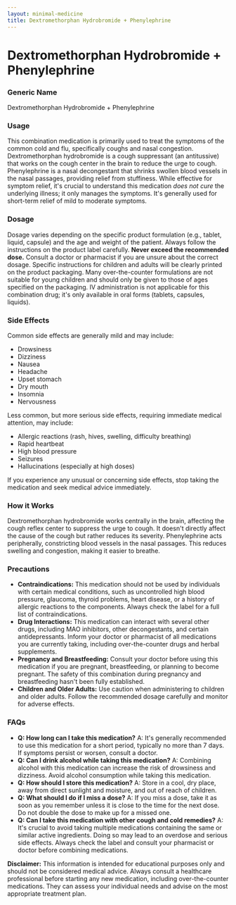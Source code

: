 ```yaml
---
layout: minimal-medicine
title: Dextromethorphan Hydrobromide + Phenylephrine
---
```


# Dextromethorphan Hydrobromide + Phenylephrine
### Generic Name
Dextromethorphan Hydrobromide + Phenylephrine

### Usage

This combination medication is primarily used to treat the symptoms of the common cold and flu, specifically coughs and nasal congestion.  Dextromethorphan hydrobromide is a cough suppressant (an antitussive) that works on the cough center in the brain to reduce the urge to cough. Phenylephrine is a nasal decongestant that shrinks swollen blood vessels in the nasal passages, providing relief from stuffiness.  While effective for symptom relief, it's crucial to understand this medication *does not cure* the underlying illness; it only manages the symptoms.  It's generally used for short-term relief of mild to moderate symptoms.  


### Dosage

Dosage varies depending on the specific product formulation (e.g., tablet, liquid, capsule) and the age and weight of the patient. Always follow the instructions on the product label carefully.  **Never exceed the recommended dose.**  Consult a doctor or pharmacist if you are unsure about the correct dosage.  Specific instructions for children and adults will be clearly printed on the product packaging.  Many over-the-counter formulations are not suitable for young children and should only be given to those of ages specified on the packaging.  IV administration is not applicable for this combination drug; it's only available in oral forms (tablets, capsules, liquids).


### Side Effects

Common side effects are generally mild and may include:

* Drowsiness
* Dizziness
* Nausea
* Headache
* Upset stomach
* Dry mouth
* Insomnia
* Nervousness

Less common, but more serious side effects, requiring immediate medical attention, may include:

* Allergic reactions (rash, hives, swelling, difficulty breathing)
* Rapid heartbeat
* High blood pressure
* Seizures
* Hallucinations (especially at high doses)


If you experience any unusual or concerning side effects, stop taking the medication and seek medical advice immediately.


### How it Works

Dextromethorphan hydrobromide works centrally in the brain, affecting the cough reflex center to suppress the urge to cough.  It doesn't directly affect the cause of the cough but rather reduces its severity. Phenylephrine acts peripherally, constricting blood vessels in the nasal passages. This reduces swelling and congestion, making it easier to breathe.


### Precautions

* **Contraindications:** This medication should not be used by individuals with certain medical conditions, such as uncontrolled high blood pressure, glaucoma, thyroid problems, heart disease, or a history of allergic reactions to the components.  Always check the label for a full list of contraindications.
* **Drug Interactions:**  This medication can interact with several other drugs, including MAO inhibitors, other decongestants, and certain antidepressants.  Inform your doctor or pharmacist of all medications you are currently taking, including over-the-counter drugs and herbal supplements.
* **Pregnancy and Breastfeeding:**  Consult your doctor before using this medication if you are pregnant, breastfeeding, or planning to become pregnant.  The safety of this combination during pregnancy and breastfeeding hasn't been fully established.
* **Children and Older Adults:** Use caution when administering to children and older adults.  Follow the recommended dosage carefully and monitor for adverse effects.


### FAQs

* **Q: How long can I take this medication?** A: It's generally recommended to use this medication for a short period, typically no more than 7 days. If symptoms persist or worsen, consult a doctor.
* **Q: Can I drink alcohol while taking this medication?** A: Combining alcohol with this medication can increase the risk of drowsiness and dizziness. Avoid alcohol consumption while taking this medication.
* **Q: How should I store this medication?** A: Store in a cool, dry place, away from direct sunlight and moisture, and out of reach of children.
* **Q: What should I do if I miss a dose?** A: If you miss a dose, take it as soon as you remember unless it is close to the time for the next dose. Do not double the dose to make up for a missed one.
* **Q: Can I take this medication with other cough and cold remedies?** A:  It's crucial to avoid taking multiple medications containing the same or similar active ingredients. Doing so may lead to an overdose and serious side effects.  Always check the label and consult your pharmacist or doctor before combining medications.


**Disclaimer:** This information is intended for educational purposes only and should not be considered medical advice. Always consult a healthcare professional before starting any new medication, including over-the-counter medications.  They can assess your individual needs and advise on the most appropriate treatment plan.
